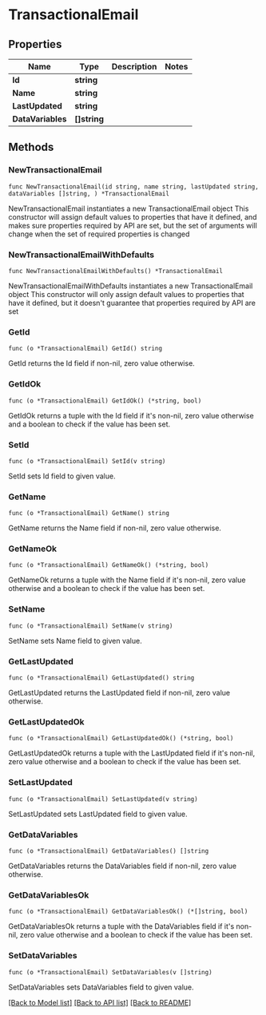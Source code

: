 # TransactionalEmail

## Properties

Name | Type | Description | Notes
------------ | ------------- | ------------- | -------------
**Id** | **string** |  | 
**Name** | **string** |  | 
**LastUpdated** | **string** |  | 
**DataVariables** | **[]string** |  | 

## Methods

### NewTransactionalEmail

`func NewTransactionalEmail(id string, name string, lastUpdated string, dataVariables []string, ) *TransactionalEmail`

NewTransactionalEmail instantiates a new TransactionalEmail object
This constructor will assign default values to properties that have it defined,
and makes sure properties required by API are set, but the set of arguments
will change when the set of required properties is changed

### NewTransactionalEmailWithDefaults

`func NewTransactionalEmailWithDefaults() *TransactionalEmail`

NewTransactionalEmailWithDefaults instantiates a new TransactionalEmail object
This constructor will only assign default values to properties that have it defined,
but it doesn't guarantee that properties required by API are set

### GetId

`func (o *TransactionalEmail) GetId() string`

GetId returns the Id field if non-nil, zero value otherwise.

### GetIdOk

`func (o *TransactionalEmail) GetIdOk() (*string, bool)`

GetIdOk returns a tuple with the Id field if it's non-nil, zero value otherwise
and a boolean to check if the value has been set.

### SetId

`func (o *TransactionalEmail) SetId(v string)`

SetId sets Id field to given value.


### GetName

`func (o *TransactionalEmail) GetName() string`

GetName returns the Name field if non-nil, zero value otherwise.

### GetNameOk

`func (o *TransactionalEmail) GetNameOk() (*string, bool)`

GetNameOk returns a tuple with the Name field if it's non-nil, zero value otherwise
and a boolean to check if the value has been set.

### SetName

`func (o *TransactionalEmail) SetName(v string)`

SetName sets Name field to given value.


### GetLastUpdated

`func (o *TransactionalEmail) GetLastUpdated() string`

GetLastUpdated returns the LastUpdated field if non-nil, zero value otherwise.

### GetLastUpdatedOk

`func (o *TransactionalEmail) GetLastUpdatedOk() (*string, bool)`

GetLastUpdatedOk returns a tuple with the LastUpdated field if it's non-nil, zero value otherwise
and a boolean to check if the value has been set.

### SetLastUpdated

`func (o *TransactionalEmail) SetLastUpdated(v string)`

SetLastUpdated sets LastUpdated field to given value.


### GetDataVariables

`func (o *TransactionalEmail) GetDataVariables() []string`

GetDataVariables returns the DataVariables field if non-nil, zero value otherwise.

### GetDataVariablesOk

`func (o *TransactionalEmail) GetDataVariablesOk() (*[]string, bool)`

GetDataVariablesOk returns a tuple with the DataVariables field if it's non-nil, zero value otherwise
and a boolean to check if the value has been set.

### SetDataVariables

`func (o *TransactionalEmail) SetDataVariables(v []string)`

SetDataVariables sets DataVariables field to given value.



[[Back to Model list]](../README.md#documentation-for-models) [[Back to API list]](../README.md#documentation-for-api-endpoints) [[Back to README]](../README.md)


